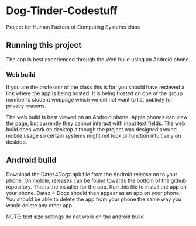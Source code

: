 # Dog-Tinder-Codestuff
Project for Human Factors of Computing Systems class

## Running this project

The app is best experienced through the Web build using an Android phone.

### Web build

If you are the professor of the class this is for, you should have recieved a link where the app is being hosted. It is being hosted on one of the group member's student webpage which we did not want to list publicly for privacy reasons.

The web build is best viewed on an Android phone. Apple phones can view the page, but currently they cannot interact with input text fields. The web build does work on desktop although the project was designed around mobile usage so certain systems might not look or function intuitively on desktop.

## Android build

Download the Datez4Dogz.apk file from the Android release on to your phone. On mobile, releases can be found towards the bottom of the github repository. This is the installer for the app. Run this file to install the app on your phone. Datez 4 Dogz should then appear as an app on your phone. You should be able to delete the app from your phone the same way you would delete any other app.

NOTE: text size settings do not work on the android build
